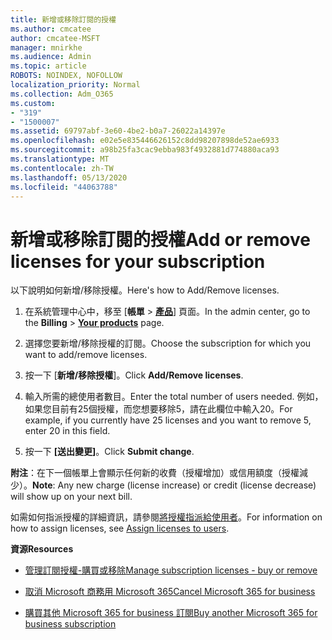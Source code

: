 ```yaml
---
title: 新增或移除訂閱的授權
ms.author: cmcatee
author: cmcatee-MSFT
manager: mnirkhe
ms.audience: Admin
ms.topic: article
ROBOTS: NOINDEX, NOFOLLOW
localization_priority: Normal
ms.collection: Adm_O365
ms.custom:
- "319"
- "1500007"
ms.assetid: 69797abf-3e60-4be2-b0a7-26022a14397e
ms.openlocfilehash: e02e5e835446626152c8dd98207898de52ae6933
ms.sourcegitcommit: a98b25fa3cac9ebba983f4932881d774880aca93
ms.translationtype: MT
ms.contentlocale: zh-TW
ms.lasthandoff: 05/13/2020
ms.locfileid: "44063788"
---
```

# <a name="add-or-remove-licenses-for-your-subscription"></a><span data-ttu-id="91eb0-102">新增或移除訂閱的授權</span><span class="sxs-lookup"><span data-stu-id="91eb0-102">Add or remove licenses for your subscription</span></span>

<span data-ttu-id="91eb0-103">以下說明如何新增/移除授權。</span><span class="sxs-lookup"><span data-stu-id="91eb0-103">Here's how to Add/Remove licenses.</span></span>
  
1. <span data-ttu-id="91eb0-104">在系統管理中心中，移至 [**帳單** \> **[產品](https://go.microsoft.com/fwlink/p/?linkid=842054)**] 頁面。</span><span class="sxs-lookup"><span data-stu-id="91eb0-104">In the admin center, go to the **Billing** \> **[Your products](https://go.microsoft.com/fwlink/p/?linkid=842054)** page.</span></span>

2. <span data-ttu-id="91eb0-105">選擇您要新增/移除授權的訂閱。</span><span class="sxs-lookup"><span data-stu-id="91eb0-105">Choose the subscription for which you want to add/remove licenses.</span></span>

3. <span data-ttu-id="91eb0-106">按一下 [**新增/移除授權**]。</span><span class="sxs-lookup"><span data-stu-id="91eb0-106">Click **Add/Remove licenses**.</span></span>

4. <span data-ttu-id="91eb0-107">輸入所需的總使用者數目。</span><span class="sxs-lookup"><span data-stu-id="91eb0-107">Enter the total number of users needed.</span></span> <span data-ttu-id="91eb0-108">例如，如果您目前有25個授權，而您想要移除5，請在此欄位中輸入20。</span><span class="sxs-lookup"><span data-stu-id="91eb0-108">For example, if you currently have 25 licenses and you want to remove 5, enter 20 in this field.</span></span>

5. <span data-ttu-id="91eb0-109">按一下 **[送出變更]**。</span><span class="sxs-lookup"><span data-stu-id="91eb0-109">Click **Submit change**.</span></span>

<span data-ttu-id="91eb0-110">**附注**：在下一個帳單上會顯示任何新的收費（授權增加）或信用額度（授權減少）。</span><span class="sxs-lookup"><span data-stu-id="91eb0-110">**Note**: Any new charge (license increase) or credit (license decrease) will show up on your next bill.</span></span>

<span data-ttu-id="91eb0-111">如需如何指派授權的詳細資訊，請參閱[將授權指派給使用者](https://docs.microsoft.com/microsoft-365/admin/manage/assign-licenses-to-users)。</span><span class="sxs-lookup"><span data-stu-id="91eb0-111">For information on how to assign licenses, see [Assign licenses to users](https://docs.microsoft.com/microsoft-365/admin/manage/assign-licenses-to-users).</span></span>

<span data-ttu-id="91eb0-112">**資源**</span><span class="sxs-lookup"><span data-stu-id="91eb0-112">**Resources**</span></span>
  
- [<span data-ttu-id="91eb0-113">管理訂閱授權-購買或移除</span><span class="sxs-lookup"><span data-stu-id="91eb0-113">Manage subscription licenses - buy or remove</span></span>](https://docs.microsoft.com/microsoft-365/commerce/licenses/buy-licenses)

- [<span data-ttu-id="91eb0-114">取消 Microsoft 商務用 Microsoft 365</span><span class="sxs-lookup"><span data-stu-id="91eb0-114">Cancel Microsoft 365 for business</span></span>](https://support.office.com/article/Cancel-Office-365-for-business-b1bc0bef-4608-4601-813a-cdd9f746709a)

- [<span data-ttu-id="91eb0-115">購買其他 Microsoft 365 for business 訂閱</span><span class="sxs-lookup"><span data-stu-id="91eb0-115">Buy another Microsoft 365 for business subscription</span></span>](https://support.office.com/article/Buy-another-Office-365-for-business-subscription-fab3b86c-3359-4042-8692-5d4dc7550b7c)
